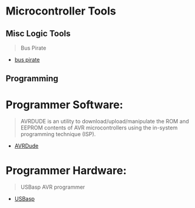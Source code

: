 
Microcontroller Tools
=====================

Misc Logic Tools
----------------

 > Bus Pirate
 * [bus pirate](http://dangerousprototypes.com/bus-pirate-manual)


Programming
-----------

# Programmer Software:

 > AVRDUDE is an utility to download/upload/manipulate the ROM and EEPROM
 > contents of AVR microcontrollers using the in-system programming technique
 > (ISP).
 * [AVRDude](http://www.nongnu.org/avrdude)

# Programmer Hardware:

 > USBasp AVR programmer
 * [USBasp](http://www.fischl.de/usbasp)
